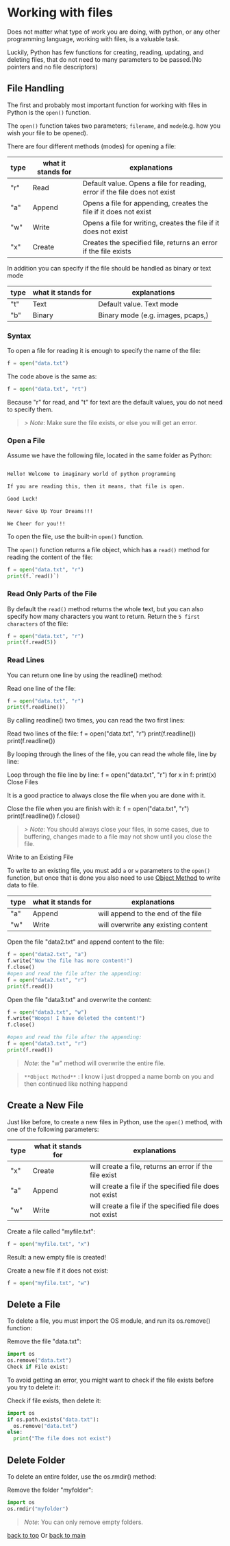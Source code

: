# Working with files

Does not matter what type of  work you are doing, with python, or any other programming language, working with files, is a valuable task.

Luckily, Python has few functions for creating, reading, updating, and deleting files, that do not need to many parameters to be passed.(No pointers and no file descriptors)

## File Handling

The first and probably most important function for working with files in Python is the `open()` function.

The `open()` function takes two parameters; `filename`, and `mode`(e.g. how you wish your file to be opened).

There are four different methods (modes) for opening a file:

type | what it stands for | explanations
--- |  ----------------- | --------------------
"r" | Read | Default value. Opens a file for reading, error if the file does not exist
"a" | Append | Opens a file for appending, creates the file if it does not exist
"w" | Write |Opens a file for writing, creates the file if it does not exist
"x" | Create | Creates the specified file, returns an error if the file exists


In addition you can specify if the file should be handled as binary or text mode

type | what it stands for | explanations
--- |  ----------------- | --------------------
"t" | Text | Default value. Text mode
"b" | Binary | Binary mode (e.g. images, pcaps,)

### Syntax

To open a file for reading it is enough to specify the name of the file:

```py
f = open("data.txt")
```
The code above is the same as:
```py
f = open("data.txt", "rt")
```
Because "r" for read, and "t" for text are the default values, you do not need to specify them.

> *_> *_Note_*_*: Make sure the file exists, or else you will get an error.


### Open a File

Assume we have the following file, located in the same folder as Python:

```txt

Hello! Welcome to imaginary world of python programming

If you are reading this, then it means, that file is open.

Good Luck!

Never Give Up Your Dreams!!!

We Cheer for you!!!
```
To open the file, use the built-in `open()` function.

The `open()` function returns a file object, which has a `read()` method for reading the content of the file:

```py
f = open("data.txt", "r")
print(f.`read()`)
```
### Read Only Parts of the File

By default the `read()` method returns the whole text, but you can also specify how many characters you want to return.
Return the `5 first characters` of the file:
```py
f = open("data.txt", "r")
print(f.read(5))
```
### Read Lines

You can return one line by using the readline() method:


Read one line of the file:
```py
f = open("data.txt", "r")
print(f.readline())
```
By calling readline() two times, you can read the two first lines:


Read two lines of the file:
f = open("data.txt", "r")
print(f.readline())
print(f.readline())

By looping through the lines of the file, you can read the whole file, line by line:


Loop through the file line by line:
f = open("data.txt", "r")
for x in f:
  print(x)
Close Files

It is a good practice to always close the file when you are done with it.


Close the file when you are finish with it:
f = open("data.txt", "r")
print(f.readline())
f.close()

> *_> *_Note_*_*: You should always close your files, in some cases, due to buffering, changes made to a file may not show until you close the file.


Write to an Existing File

To write to an existing file, you must add `a` or `w` parameters to the `open()` function, but once that is done  you also need to use [Object Method](object) to write data to file. 

type | what it stands for | explanations
--- |  ----------------- | --------------------
"a" | Append | will append to the end of the file
"w" | Write |will overwrite any existing content


Open the file "data2.txt" and append content to the file:
```py
f = open("data2.txt", "a")
f.write("Now the file has more content!")
f.close()
#open and read the file after the appending:
f = open("data2.txt", "r")
print(f.read())
```

Open the file "data3.txt" and overwrite the content:
```py
f = open("data3.txt", "w")
f.write("Woops! I have deleted the content!")
f.close()

#open and read the file after the appending:
f = open("data3.txt", "r")
print(f.read())
```
> *_Note_*: the "w" method will overwrite the entire file.

> `**Object Method**` : I know i just dropped a name bomb on you and then continued like nothing happend


## Create a New File

Just like before, to create a new files in Python, use the `open()` method, with one of the following parameters:


type | what it stands for | explanations
--- |  ----------------- | --------------------
"x" | Create | will create a file, returns an error if the file exist
"a" | Append | will create a file if the specified file does not exist
"w" | Write  | will create a file if the specified file does not exist


Create a file called "myfile.txt":
```py
f = open("myfile.txt", "x")
```
Result: a new empty file is created!


Create a new file if it does not exist:
```py
f = open("myfile.txt", "w")
```
## Delete a File

To delete a file, you must import the OS module, and run its os.remove() function:


Remove the file "data.txt":
```py
import os
os.remove("data.txt")
Check if File exist:
```
To avoid getting an error, you might want to check if the file exists before you try to delete it:


Check if file exists, then delete it:
```py
import os
if os.path.exists("data.txt"):
  os.remove("data.txt")
else:
  print("The file does not exist")
```

## Delete Folder

To delete an entire folder, use the os.rmdir() method:

Remove the folder "myfolder":
```py
import os
os.rmdir("myfolder")
```
> *_Note_*: You can only remove empty folders.


[back to top](#python-syntax)
Or
[back to main](../README.md)